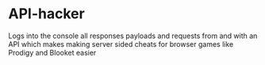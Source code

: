 # API-hacker
Logs into the console all responses payloads and requests from and with an API which makes making server sided cheats for browser games like Prodigy and Blooket easier 
